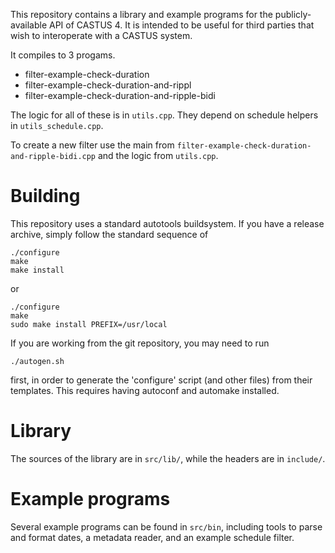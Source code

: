 This repository contains a library and example programs for the
publicly-available API of CASTUS 4. It is intended to be useful
for third parties that wish to interoperate with a CASTUS system.

It compiles to 3 progams.
- filter-example-check-duration
- filter-example-check-duration-and-rippl
- filter-example-check-duration-and-ripple-bidi

The logic for all of these is in `utils.cpp`.  They depend on
schedule helpers in `utils_schedule.cpp`.

To create a new filter use the main from `filter-example-check-duration-and-ripple-bidi.cpp` and the logic
from `utils.cpp`.

# Building

This repository uses a standard autotools buildsystem. If you
have a release archive, simply follow the standard sequence of

```
./configure
make
make install
```

or

    ./configure
    make
    sudo make install PREFIX=/usr/local

If you are working from the git repository, you may need to run
```
./autogen.sh
```
first, in order to generate the 'configure' script (and other
files) from their templates. This requires having autoconf
and automake installed.

# Library

The sources of the library are in `src/lib/`, while the headers
are in `include/`.

# Example programs

Several example programs can be found in `src/bin`, including
tools to parse and format dates, a metadata reader, and an
example schedule filter.


